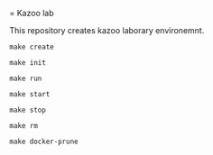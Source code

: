 = Kazoo lab

This repository creates kazoo laborary environemnt.

```
make create
```

```
make init
```

```
make run
```

```
make start
```

```
make stop
```

```
make rm
```

```
make docker-prune
```
